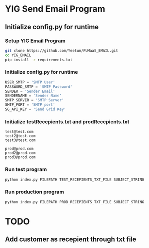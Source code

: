 # YIG Send Email Program
## Initialize config.py for runtime

### Setup YIG Email Program
```bash
git clone https://github.com/Yeetum/FUMaaS_EMAIL.git
cd YIG_EMAIL
pip install -r requirements.txt
```

### Initialize config.py for runtime
```python
USER_SMTP = 'SMTP User'
PASSWORD_SMTP = 'SMTP Password'
SENDER = 'Sender Email'
SENDERNAME = 'Sender Name'
SMTP_SERVER = 'SMTP Server'
SMTP_PORT = 'SMTP port'
SG_API_KEY = 'Send Grid Key'
```

### Initialize testRecepients.txt and prodRecepients.txt
```
test@test.com
test2@test.com
test3@test.com
```

```
prod@prod.com
prod2@prod.com
prod3@prod.com
```

### Run test program
```bash
python index.py FILEPATH TEST_RECEPIENTS_TXT_FILE SUBJECT_STRING
```

### Run production program
```bash
python index.py FILEPATH PROD_RECEPIENTS_TXT_FILE SUBJECT_STRING
```
# TODO
## Add customer as recepient through txt file
